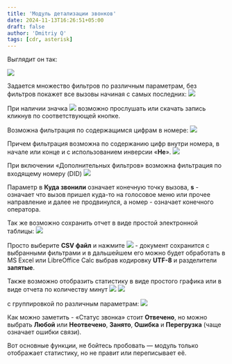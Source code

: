 ```yaml
---
title: 'Модуль детализации звонков'
date: 2024-11-13T16:26:51+05:00
draft: false
author: 'Dmitriy Q'
tags: [cdr, asterisk]
---
```


Выглядит он так:

![](/_resources/lu124487hgtwh_tmp_f40dca94.png)

Задается множество фильтров по различным параметрам, без фильтров покажет все вызовы начиная с самых последних:
![](/_resources/lu124487hgtwh_tmp_417c6b7a.png)

При наличии значка ![](/_resources/lu124487hgtwh_tmp_956dff7f.png) возможно прослушать или скачать запись кликнув по соответствующей кнопке.

Возможна фильтрация по содержащимся цифрам в номере:
![](/_resources/lu124487hgtwh_tmp_d29584df.png)

Причем фильтрация возможна по содержанию цифр внутри номера, в начале или конце и с использованием инверсии «**Не**».
![](/_resources/lu124487hgtwh_tmp_ed171e9a.png)

При включении «Дополнительных фильтров» возможна фильтрация по входящему номеру (DID)
![](/_resources/lu124487hgtwh_tmp_cfa48ff.png)

Параметр в **Куда звонили** означает конечную точку вызова, **s** - означает что вызов пришел куда-то на голосовое меню или прочее направление и далее не продвинулся, а номер - означает конечного оператора.

Так же возможно сохранить отчет в виде простой электронной таблицы:
![](/_resources/lu124487hgtwh_tmp_844cfa4d.png)

Просто выберите **CSV файл** и нажмите ![](/_resources/lu124487hgtwh_tmp_d56b90b.png) - документ сохранится с выбранными фильтрами и в дальшейшем его можно будет обработать в MS Excel или LibreOffice Calc выбрав кодировку **UTF-8** и разделители **запятые**.

Также возможно отобразить статистику в виде простого графика или в виде отчета по количеству минут ![](/_resources/lu124487hgtwh_tmp_a84e1bcd.png)
![](/_resources/lu124487hgtwh_tmp_9ec680eb.png)

с группировкой по различным параметрам:
![](/_resources/lu124487hgtwh_tmp_adbd606a.png)

Как можно заметить - «Статус звонка» стоит **Отвечено**, но можно выбрать **Любой** или **Неотвечено**, **Занято**, **Ошибка** и **Перегрузка** (чаще означает ошибки связи).

Вот основные функции, не бойтесь пробовать — модуль только отображает статистику, но не правит или переписывает её.
